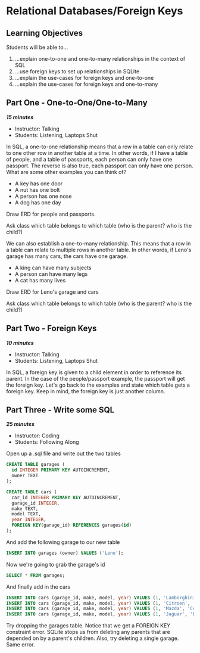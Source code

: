 # Relational Databases/Foreign Keys

## Learning Objectives

Students will be able to...

1. ...explain one-to-one and one-to-many relationships in the context of SQL
2. ...use foreign keys to set up relationships in SQLite
3. ...explain the use-cases for foreign keys and one-to-one
4. ...explain the use-cases for foreign keys and one-to-many

## Part One - One-to-One/One-to-Many
***15 minutes***

* Instructor: Talking
* Students: Listening, Laptops Shut

In SQL, a one-to-one relationship means that a row in a table can only
relate to one other row in another table at a time. In other words, if I
have a table of people, and a table of passports, each person can only
have one passport. The reverse is also true, each passport can only have
one person. What are some other examples you can think of?

* A key has one door
* A nut has one bolt
* A person has one nose
* A dog has one day

Draw ERD for people and passports.

Ask class which table belongs to which table (who is the parent? who is
the child?)

We can also establish a one-to-many relationship. This means that a row
in a table can relate to multiple rows in another table. In other words,
if Leno's garage has many cars, the cars have one garage.

* A king can have many subjects
* A person can have many legs
* A cat has many lives

Draw ERD for Leno's garage and cars

Ask class which table belongs to which table (who is the parent? who is
the child?)

## Part Two - Foreign Keys
***10 minutes***

* Instructor: Talking
* Students: Listening, Laptops Shut

In SQL, a foreign key is given to a child element in order to reference
its parent. In the case of the people/passport example, the passport
will get the foreign key. Let's go back to the examples and state which
table gets a foreign key. Keep in mind, the foreign key is just another
column.

## Part Three - Write some SQL
***25 minutes***

* Instructor: Coding
* Students: Following Along

Open up a .sql file and write out the two tables

```sql
CREATE TABLE garages (
  id INTEGER PRIMARY KEY AUTOINCREMENT,
  owner TEXT
);

CREATE TABLE cars (
  car_id INTEGER PRIMARY KEY AUTOINCREMENT,
  garage_id INTEGER,
  make TEXT,
  model TEXT,
  year INTEGER,
  FOREIGN KEY(garage_id) REFERENCES garages(id)
);
```

And add the following garage to our new table

```sql
INSERT INTO garages (owner) VALUES ('Leno');
```

Now we're going to grab the garage's id

```sql
SELECT * FROM garages;
```

And finally add in the cars

```sql
INSERT INTO cars (garage_id, make, model, year) VALUES (1, 'Lamborghini', 'Countach', 1986);
INSERT INTO cars (garage_id, make, model, year) VALUES (1, 'Citroen', 'SM', 1970);
INSERT INTO cars (garage_id, make, model, year) VALUES (1, 'Mazda', 'Cosmo', 1970);
INSERT INTO cars (garage_id, make, model, year) VALUES (1, 'Jaguar', 'E-Type', 1963);
```

Try dropping the garages table. Notice that we get a FOREIGN KEY
constraint error. SQLite stops us from deleting any parents that are
depended on by a parent's children. Also, try deleting a single garage.
Same error.
